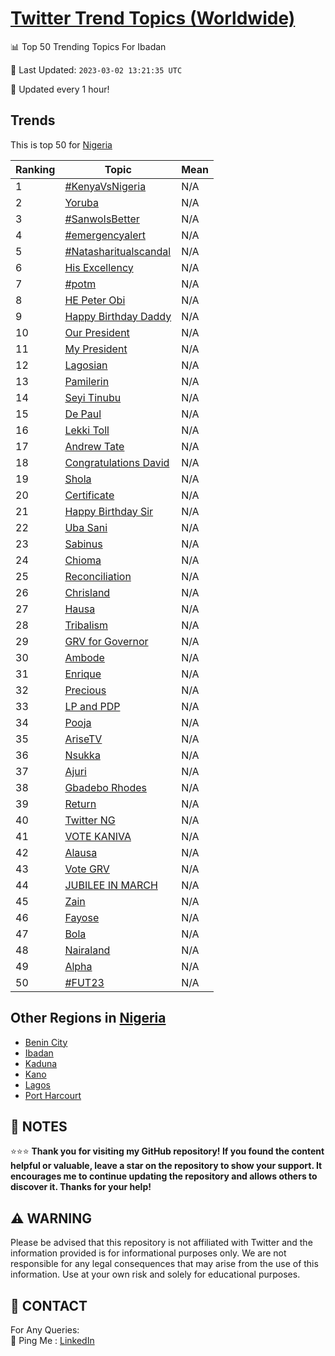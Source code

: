 [Twitter Trend Topics (Worldwide)](https://github.com/ErcinDedeoglu/Twitter-Trend-Topics)
==========


📊 Top 50 Trending Topics For Ibadan

📆 Last Updated: `2023-03-02 13:21:35 UTC`

🔧 Updated every 1 hour!


## Trends

This is top 50 for [Nigeria](</Nigeria>)

| Ranking | Topic | Mean |
| ------- | ------------ | ------------ |
| 1 | [#KenyaVsNigeria](http://twitter.com/search?q=%23KenyaVsNigeria) | N/A |
| 2 | [Yoruba](http://twitter.com/search?q=Yoruba) | N/A |
| 3 | [#SanwoIsBetter](http://twitter.com/search?q=%23SanwoIsBetter) | N/A |
| 4 | [#emergencyalert](http://twitter.com/search?q=%23emergencyalert) | N/A |
| 5 | [#Natasharitualscandal](http://twitter.com/search?q=%23Natasharitualscandal) | N/A |
| 6 | [His Excellency](http://twitter.com/search?q=His+Excellency) | N/A |
| 7 | [#potm](http://twitter.com/search?q=%23potm) | N/A |
| 8 | [HE Peter Obi](http://twitter.com/search?q=HE+Peter+Obi) | N/A |
| 9 | [Happy Birthday Daddy](http://twitter.com/search?q=Happy+Birthday+Daddy) | N/A |
| 10 | [Our President](http://twitter.com/search?q=Our+President) | N/A |
| 11 | [My President](http://twitter.com/search?q=My+President) | N/A |
| 12 | [Lagosian](http://twitter.com/search?q=Lagosian) | N/A |
| 13 | [Pamilerin](http://twitter.com/search?q=Pamilerin) | N/A |
| 14 | [Seyi Tinubu](http://twitter.com/search?q=Seyi+Tinubu) | N/A |
| 15 | [De Paul](http://twitter.com/search?q=De+Paul) | N/A |
| 16 | [Lekki Toll](http://twitter.com/search?q=Lekki+Toll) | N/A |
| 17 | [Andrew Tate](http://twitter.com/search?q=Andrew+Tate) | N/A |
| 18 | [Congratulations David](http://twitter.com/search?q=Congratulations+David) | N/A |
| 19 | [Shola](http://twitter.com/search?q=Shola) | N/A |
| 20 | [Certificate](http://twitter.com/search?q=Certificate) | N/A |
| 21 | [Happy Birthday Sir](http://twitter.com/search?q=Happy+Birthday+Sir) | N/A |
| 22 | [Uba Sani](http://twitter.com/search?q=Uba+Sani) | N/A |
| 23 | [Sabinus](http://twitter.com/search?q=Sabinus) | N/A |
| 24 | [Chioma](http://twitter.com/search?q=Chioma) | N/A |
| 25 | [Reconciliation](http://twitter.com/search?q=Reconciliation) | N/A |
| 26 | [Chrisland](http://twitter.com/search?q=Chrisland) | N/A |
| 27 | [Hausa](http://twitter.com/search?q=Hausa) | N/A |
| 28 | [Tribalism](http://twitter.com/search?q=Tribalism) | N/A |
| 29 | [GRV for Governor](http://twitter.com/search?q=GRV+for+Governor) | N/A |
| 30 | [Ambode](http://twitter.com/search?q=Ambode) | N/A |
| 31 | [Enrique](http://twitter.com/search?q=Enrique) | N/A |
| 32 | [Precious](http://twitter.com/search?q=Precious) | N/A |
| 33 | [LP and PDP](http://twitter.com/search?q=LP+and+PDP) | N/A |
| 34 | [Pooja](http://twitter.com/search?q=Pooja) | N/A |
| 35 | [AriseTV](http://twitter.com/search?q=AriseTV) | N/A |
| 36 | [Nsukka](http://twitter.com/search?q=Nsukka) | N/A |
| 37 | [Ajuri](http://twitter.com/search?q=Ajuri) | N/A |
| 38 | [Gbadebo Rhodes](http://twitter.com/search?q=Gbadebo+Rhodes) | N/A |
| 39 | [Return](http://twitter.com/search?q=Return) | N/A |
| 40 | [Twitter NG](http://twitter.com/search?q=Twitter+NG) | N/A |
| 41 | [VOTE KANIVA](http://twitter.com/search?q=VOTE+KANIVA) | N/A |
| 42 | [Alausa](http://twitter.com/search?q=Alausa) | N/A |
| 43 | [Vote GRV](http://twitter.com/search?q=Vote+GRV) | N/A |
| 44 | [JUBILEE IN MARCH](http://twitter.com/search?q=JUBILEE+IN+MARCH) | N/A |
| 45 | [Zain](http://twitter.com/search?q=Zain) | N/A |
| 46 | [Fayose](http://twitter.com/search?q=Fayose) | N/A |
| 47 | [Bola](http://twitter.com/search?q=Bola) | N/A |
| 48 | [Nairaland](http://twitter.com/search?q=Nairaland) | N/A |
| 49 | [Alpha](http://twitter.com/search?q=Alpha) | N/A |
| 50 | [#FUT23](http://twitter.com/search?q=%23FUT23) | N/A |



## Other Regions in [Nigeria](</Nigeria>)

* [Benin City](</Nigeria/Benin City.md>)
* [Ibadan](</Nigeria/Ibadan.md>)
* [Kaduna](</Nigeria/Kaduna.md>)
* [Kano](</Nigeria/Kano.md>)
* [Lagos](</Nigeria/Lagos.md>)
* [Port Harcourt](</Nigeria/Port Harcourt.md>)



## 📝 NOTES

⭐⭐⭐ **Thank you for visiting my GitHub repository! If you found the content helpful or valuable, leave a star on the repository to show your support. It encourages me to continue updating the repository and allows others to discover it. Thanks for your help!**


## ⚠️ WARNING

Please be advised that this repository is not affiliated with Twitter and the information provided is for informational purposes only. We are not responsible for any legal consequences that may arise from the use of this information. Use at your own risk and solely for educational purposes.


## 📨 CONTACT

 For Any Queries:  
            🏓 Ping Me : [LinkedIn](https://www.linkedin.com/in/ercindedeoglu/)
